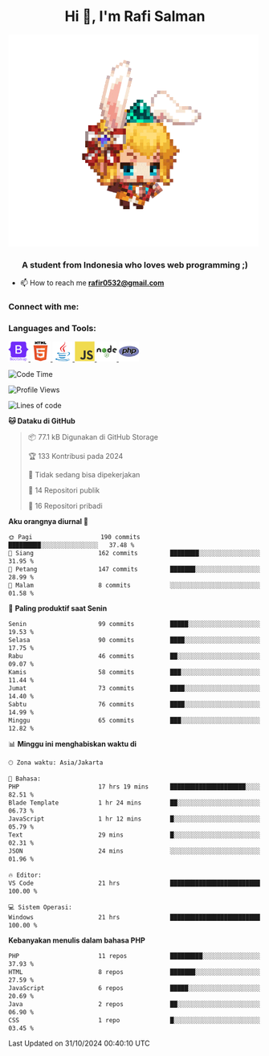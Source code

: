 <h1 align="center">Hi 👋, I'm Rafi Salman</h1>
<img src="img/lp.gif" /> 
<h3 align="center">A student from Indonesia who loves web programming ;)</h3>

- 📫 How to reach me **rafir0532@gmail.com**

<h3 align="left">Connect with me:</h3>
<p align="left">
</p>

<h3 align="left">Languages and Tools:</h3>
<p align="left"> <a href="https://getbootstrap.com" target="_blank" rel="noreferrer"> <img src="https://raw.githubusercontent.com/devicons/devicon/master/icons/bootstrap/bootstrap-plain-wordmark.svg" alt="bootstrap" width="40" height="40"/> </a> <a href="https://www.w3.org/html/" target="_blank" rel="noreferrer"> <img src="https://raw.githubusercontent.com/devicons/devicon/master/icons/html5/html5-original-wordmark.svg" alt="html5" width="40" height="40"/> </a> <a href="https://www.java.com" target="_blank" rel="noreferrer"> <img src="https://raw.githubusercontent.com/devicons/devicon/master/icons/java/java-original.svg" alt="java" width="40" height="40"/> </a> <a href="https://developer.mozilla.org/en-US/docs/Web/JavaScript" target="_blank" rel="noreferrer"> <img src="https://raw.githubusercontent.com/devicons/devicon/master/icons/javascript/javascript-original.svg" alt="javascript" width="40" height="40"/> </a> <a href="https://nodejs.org" target="_blank" rel="noreferrer"> <img src="https://raw.githubusercontent.com/devicons/devicon/master/icons/nodejs/nodejs-original-wordmark.svg" alt="nodejs" width="40" height="40"/> </a> <a href="https://www.php.net" target="_blank" rel="noreferrer"> <img src="https://raw.githubusercontent.com/devicons/devicon/master/icons/php/php-original.svg" alt="php" width="40" height="40"/> </a> </p>

<!--START_SECTION:waka-->
![Code Time](http://img.shields.io/badge/Code%20Time-209%20hrs%2042%20mins-blue)

![Profile Views](http://img.shields.io/badge/Profil%20dilihat-0-blue)

![Lines of code](https://img.shields.io/badge/Sejak%20Hello%20World%20aku%20telah%20menulis-948.7%20thousand%20baris%20kode-blue)

**🐱 Dataku di GitHub** 

> 📦 77.1 kB Digunakan di GitHub Storage 
 > 
> 🏆 133 Kontribusi pada 2024
 > 
> 🚫 Tidak sedang bisa dipekerjakan
 > 
> 📜 14 Repositori publik 
 > 
> 🔑 16 Repositori pribadi 
 > 
**Aku orangnya diurnal 🐤** 

```text
🌞 Pagi                   190 commits         █████████░░░░░░░░░░░░░░░░   37.48 % 
🌆 Siang                  162 commits         ████████░░░░░░░░░░░░░░░░░   31.95 % 
🌃 Petang                 147 commits         ███████░░░░░░░░░░░░░░░░░░   28.99 % 
🌙 Malam                  8 commits           ░░░░░░░░░░░░░░░░░░░░░░░░░   01.58 % 
```
📅 **Paling produktif saat Senin** 

```text
Senin                    99 commits          █████░░░░░░░░░░░░░░░░░░░░   19.53 % 
Selasa                   90 commits          ████░░░░░░░░░░░░░░░░░░░░░   17.75 % 
Rabu                     46 commits          ██░░░░░░░░░░░░░░░░░░░░░░░   09.07 % 
Kamis                    58 commits          ███░░░░░░░░░░░░░░░░░░░░░░   11.44 % 
Jumat                    73 commits          ████░░░░░░░░░░░░░░░░░░░░░   14.40 % 
Sabtu                    76 commits          ████░░░░░░░░░░░░░░░░░░░░░   14.99 % 
Minggu                   65 commits          ███░░░░░░░░░░░░░░░░░░░░░░   12.82 % 
```


📊 **Minggu ini menghabiskan waktu di** 

```text
🕑︎ Zona waktu: Asia/Jakarta

💬 Bahasa: 
PHP                      17 hrs 19 mins      █████████████████████░░░░   82.51 % 
Blade Template           1 hr 24 mins        ██░░░░░░░░░░░░░░░░░░░░░░░   06.73 % 
JavaScript               1 hr 12 mins        █░░░░░░░░░░░░░░░░░░░░░░░░   05.79 % 
Text                     29 mins             █░░░░░░░░░░░░░░░░░░░░░░░░   02.31 % 
JSON                     24 mins             ░░░░░░░░░░░░░░░░░░░░░░░░░   01.96 % 

🔥 Editor: 
VS Code                  21 hrs              █████████████████████████   100.00 % 

💻 Sistem Operasi: 
Windows                  21 hrs              █████████████████████████   100.00 % 
```

**Kebanyakan menulis dalam bahasa PHP** 

```text
PHP                      11 repos            █████████░░░░░░░░░░░░░░░░   37.93 % 
HTML                     8 repos             ███████░░░░░░░░░░░░░░░░░░   27.59 % 
JavaScript               6 repos             █████░░░░░░░░░░░░░░░░░░░░   20.69 % 
Java                     2 repos             ██░░░░░░░░░░░░░░░░░░░░░░░   06.90 % 
CSS                      1 repo              █░░░░░░░░░░░░░░░░░░░░░░░░   03.45 % 
```




 Last Updated on 31/10/2024 00:40:10 UTC
<!--END_SECTION:waka-->
